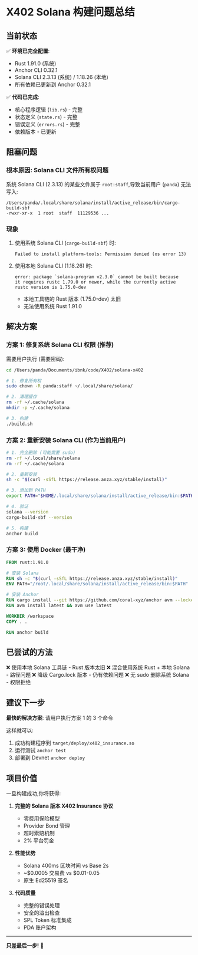 # X402 Solana 构建问题总结

## 当前状态

✅ **环境已完全配置**:
- Rust 1.91.0 (系统)
- Anchor CLI 0.32.1
- Solana CLI 2.3.13 (系统) / 1.18.26 (本地)
- 所有依赖已更新到 Anchor 0.32.1

✅ **代码已完成**:
- 核心程序逻辑 (`lib.rs`) - 完整
- 状态定义 (`state.rs`) - 完整
- 错误定义 (`errors.rs`) - 完整
- 依赖版本 - 已更新

## 阻塞问题

### 根本原因: Solana CLI 文件所有权问题

系统 Solana CLI (2.3.13) 的某些文件属于 `root:staff`,导致当前用户 (`panda`) 无法写入:

```
/Users/panda/.local/share/solana/install/active_release/bin/cargo-build-sbf
-rwxr-xr-x  1 root  staff  11129536 ...
```

### 现象

1. 使用系统 Solana CLI (`cargo-build-sbf`) 时:
   ```
   Failed to install platform-tools: Permission denied (os error 13)
   ```

2. 使用本地 Solana CLI (1.18.26) 时:
   ```
   error: package `solana-program v2.3.0` cannot be built because
   it requires rustc 1.79.0 or newer, while the currently active
   rustc version is 1.75.0-dev
   ```
   - 本地工具链的 Rust 版本 (1.75.0-dev) 太旧
   - 无法使用系统 Rust 1.91.0

## 解决方案

### 方案 1: 修复系统 Solana CLI 权限 (推荐)

需要用户执行 (需要密码):

```bash
cd /Users/panda/Documents/ibnk/code/X402/solana-x402

# 1. 修复所有权
sudo chown -R panda:staff ~/.local/share/solana/

# 2. 清理缓存
rm -rf ~/.cache/solana
mkdir -p ~/.cache/solana

# 3. 构建
./build.sh
```

### 方案 2: 重新安装 Solana CLI (作为当前用户)

```bash
# 1. 完全删除 (可能需要 sudo)
rm -rf ~/.local/share/solana
rm -rf ~/.cache/solana

# 2. 重新安装
sh -c "$(curl -sSfL https://release.anza.xyz/stable/install)"

# 3. 添加到 PATH
export PATH="$HOME/.local/share/solana/install/active_release/bin:$PATH"

# 4. 验证
solana --version
cargo-build-sbf --version

# 5. 构建
anchor build
```

### 方案 3: 使用 Docker (最干净)

```dockerfile
FROM rust:1.91.0

# 安装 Solana
RUN sh -c "$(curl -sSfL https://release.anza.xyz/stable/install)"
ENV PATH="/root/.local/share/solana/install/active_release/bin:$PATH"

# 安装 Anchor
RUN cargo install --git https://github.com/coral-xyz/anchor avm --locked
RUN avm install latest && avm use latest

WORKDIR /workspace
COPY . .

RUN anchor build
```

## 已尝试的方法

❌ 使用本地 Solana 工具链 - Rust 版本太旧
❌ 混合使用系统 Rust + 本地 Solana - 路径问题
❌ 降级 Cargo.lock 版本 - 仍有依赖问题
❌ 无 sudo 删除系统 Solana - 权限拒绝

## 建议下一步

**最快的解决方案**: 请用户执行方案 1 的 3 个命令

这样就可以:
1. 成功构建程序到 `target/deploy/x402_insurance.so`
2. 运行测试 `anchor test`
3. 部署到 Devnet `anchor deploy`

## 项目价值

一旦构建成功,你将获得:

1. **完整的 Solana 版本 X402 Insurance 协议**
   - 零费用保险模型
   - Provider Bond 管理
   - 超时索赔机制
   - 2% 平台罚金

2. **性能优势**
   - Solana 400ms 区块时间 vs Base 2s
   - ~$0.0005 交易费 vs $0.01-0.05
   - 原生 Ed25519 签名

3. **代码质量**
   - 完整的错误处理
   - 安全的溢出检查
   - SPL Token 标准集成
   - PDA 账户架构

---

**只差最后一步!** 🚀
